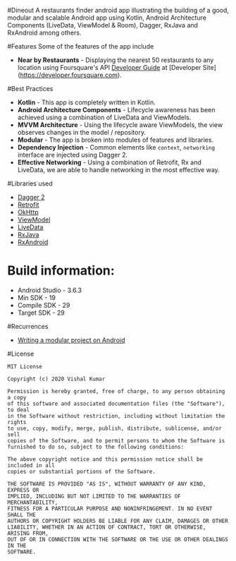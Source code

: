 #Dineout
A restaurants finder android app illustrating the building of a good, modular and scalable Android app using Kotlin, Android Architecture Components (LiveData, ViewModel & Room), Dagger, RxJava and RxAndroid among others.

#Features
Some of the features of the app include
- **Near by Restaurants** - Displaying the nearest 50 restaurants to any location using Foursquare's API
[Developer Guide](https://developer.foursquare.com/docs/api-reference/venues/explore/) at [Developer Site] (https://developer.foursquare.com).

#Best Practices
- **Kotlin** - This app is completely written in Kotlin.
- **Android Architecture Components** - Lifecycle awareness has been achieved using a combination of LiveData and ViewModels.
- **MVVM Architecture** - Using the lifecycle aware ViewModels, the view observes changes in the model / repository.
- **Modular** - The app is broken into modules of features and libraries.
- **Dependency Injection** - Common elements like `context`, `networking` interface are injected using Dagger 2.
- **Effective Networking** - Using a combination of Retrofit, Rx and LiveData, we are able to handle networking in the most effective way. 

#Libraries used
* [Dagger 2](https://google.github.io/dagger/)
* [Retrofit](http://square.github.io/retrofit/)
* [OkHttp](http://square.github.io/okhttp/)
* [ViewModel](https://developer.android.com/topic/libraries/architecture/viewmodel.html)
* [LiveData](https://developer.android.com/topic/libraries/architecture/livedata.html)
* [RxJava](https://github.com/ReactiveX/RxJava)
* [RxAndroid](https://github.com/ReactiveX/RxAndroid)

# Build information:
  - Android Studio - 3.6.3
  - Min SDK - 19 
  - Compile SDK - 29
  - Target SDK - 29
  
#Recurrences
* [Writing a modular project on Android](https://medium.com/mindorks/writing-a-modular-project-on-android-304f3b09cb37)

#License

    MIT License
    
    Copyright (c) 2020 Vishal Kumar
    
    Permission is hereby granted, free of charge, to any person obtaining a copy
    of this software and associated documentation files (the "Software"), to deal
    in the Software without restriction, including without limitation the rights
    to use, copy, modify, merge, publish, distribute, sublicense, and/or sell
    copies of the Software, and to permit persons to whom the Software is
    furnished to do so, subject to the following conditions:
    
    The above copyright notice and this permission notice shall be included in all
    copies or substantial portions of the Software.
    
    THE SOFTWARE IS PROVIDED "AS IS", WITHOUT WARRANTY OF ANY KIND, EXPRESS OR
    IMPLIED, INCLUDING BUT NOT LIMITED TO THE WARRANTIES OF MERCHANTABILITY,
    FITNESS FOR A PARTICULAR PURPOSE AND NONINFRINGEMENT. IN NO EVENT SHALL THE
    AUTHORS OR COPYRIGHT HOLDERS BE LIABLE FOR ANY CLAIM, DAMAGES OR OTHER
    LIABILITY, WHETHER IN AN ACTION OF CONTRACT, TORT OR OTHERWISE, ARISING FROM,
    OUT OF OR IN CONNECTION WITH THE SOFTWARE OR THE USE OR OTHER DEALINGS IN THE
    SOFTWARE.
